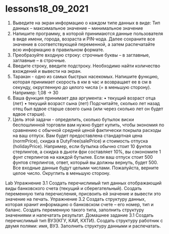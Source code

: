 # lessons18_09_2021
1. Выведите на экран информацию о каждом типе данных в виде:
Тип данных – максимальное значение – минимальное значение
2. Напишите программу, в которой принимаются данные пользователя в виде имени, города,
возраста и PIN-кода. Далее сохраните все значение в соответствующей переменной, а
затем распечатайте всю информацию в правильном формате.
3. Преобразуйте входную строку: строчные буквы – в заглавные, заглавные – в строчные.
4. Введите строку, введите подстроку. Необходимо найти количество вхождений и вывести
на экран.
5. Таракан - одно из самых быстрых насекомых. Напишите функцию, которая принимает
скорость в км в час и возвращает ее в см в секунду, округленную до целого числа (= в
меньшую сторону).
Например:
1,08 -> 30
6. Ваша функция принимает два аргумента:
• текущий возраст отца (лет)
• текущий возраст сына (лет)
Подсчитайте, сколько лет назад отец был вдвое старше своего сына (или через сколько
лет он будет вдвое старше).
7. Цель этой задачи - определить, сколько бутылок виски беспошлинной торговли вам
нужно будет купить, чтобы экономия по сравнению с обычной средней ценой
фактически покрыла расходы на ваш отпуск.
Вам будет предоставлена стандартная цена (normPrice), скидка в DutyFree(salePrice) и
стоимость отпуска (holidayPrice).
Например, если бутылка обычно стоит 10 фунтов стерлингов, а скидка в дьюти фри
составляет 10%, вы сэкономите 1 фунт стерлингов на каждой бутылке. Если ваш отпуск
стоит 500 фунтов стерлингов, ответ, который вы должны вернуть, будет 500.
Все входные данные будут целыми числами. Пожалуйста, верните целое число.
Округлить в меньшую сторону.

Lab
Упражнение 3.1 Создать перечислимый тип данных отображающий
виды банковского счета (текущий и сберегательный). Создать переменную типа
перечисления, присвоить ей значение и вывести это значение на печать.
Упражнение 3.2 Создать структуру данных, которая хранит информацию
о банковском счете – его номер, тип и баланс. Создать переменную такого типа,
заполнить структуру значениями и напечатать результат.
Домашнее задание 3.1 Создать перечислимый тип ВУЗ{КГУ, КАИ,
КХТИ}. Создать структуру работник с двумя полями: имя, ВУЗ. Заполнить
структуру данными и распечатать.
